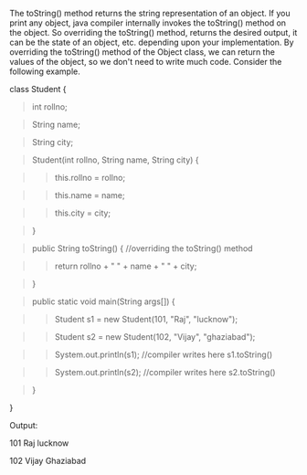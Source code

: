 The toString() method returns the string representation of an object. If
you print any object, java compiler internally invokes the toString()
method on the object. So overriding the toString() method, returns the
desired output, it can be the state of an object, etc. depending upon
your implementation. By overriding the toString() method of the Object
class, we can return the values of the object, so we don't need to
write much code. Consider the following example.

class Student {

>int rollno;

>String name;

>String city;

>Student(int rollno, String name, String city) {

>>this.rollno = rollno;

>>this.name = name;

>>this.city = city;

>}

>public String toString() { //overriding the toString() method

>>return rollno + \" \" + name + \" \" + city;

>}

>public static void main(String args\[\]) {

>>Student s1 = new Student(101, \"Raj\", \"lucknow\");

>>Student s2 = new Student(102, \"Vijay\", \"ghaziabad\");

>>System.out.println(s1); //compiler writes here s1.toString()

>>System.out.println(s2); //compiler writes here s2.toString()

>}

}

Output:

101 Raj lucknow

102 Vijay Ghaziabad